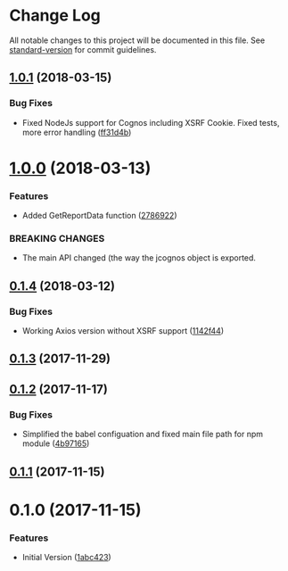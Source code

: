 # Change Log

All notable changes to this project will be documented in this file. See [standard-version](https://github.com/conventional-changelog/standard-version) for commit guidelines.

<a name="1.0.1"></a>
## [1.0.1](https://github.com/CognosExt/jcognos/compare/v1.0.0...v1.0.1) (2018-03-15)


### Bug Fixes

* Fixed NodeJs support for Cognos including XSRF Cookie. Fixed tests, more error handling ([ff31d4b](https://github.com/CognosExt/jcognos/commit/ff31d4b))



<a name="1.0.0"></a>
# [1.0.0](https://github.com/CognosExt/jcognos/compare/v0.1.4...v1.0.0) (2018-03-13)


### Features

* Added GetReportData function ([2786922](https://github.com/CognosExt/jcognos/commit/2786922))


### BREAKING CHANGES

* The main API changed (the way the jcognos object is exported.



<a name="0.1.4"></a>
## [0.1.4](https://github.com/CognosExt/jcognos/compare/v0.1.3...v0.1.4) (2018-03-12)


### Bug Fixes

* Working Axios version without XSRF support ([1142f44](https://github.com/CognosExt/jcognos/commit/1142f44))



<a name="0.1.3"></a>
## [0.1.3](https://github.com/CognosExt/jcognos/compare/v0.1.2...v0.1.3) (2017-11-29)



<a name="0.1.2"></a>
## [0.1.2](https://github.com/CognosExt/jcognos/compare/v0.1.1...v0.1.2) (2017-11-17)


### Bug Fixes

* Simplified the babel configuation and fixed main file path for npm module ([4b97165](https://github.com/CognosExt/jcognos/commit/4b97165))



<a name="0.1.1"></a>
## [0.1.1](https://github.com/CognosExt/jcognos/compare/v0.1.0...v0.1.1) (2017-11-15)



<a name="0.1.0"></a>
# 0.1.0 (2017-11-15)


### Features

* Initial Version ([1abc423](https://github.com/CognosExt/jcognos/commit/1abc423))

